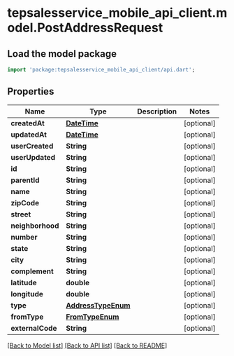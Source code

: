 # tepsalesservice_mobile_api_client.model.PostAddressRequest

## Load the model package
```dart
import 'package:tepsalesservice_mobile_api_client/api.dart';
```

## Properties
Name | Type | Description | Notes
------------ | ------------- | ------------- | -------------
**createdAt** | [**DateTime**](DateTime.md) |  | [optional] 
**updatedAt** | [**DateTime**](DateTime.md) |  | [optional] 
**userCreated** | **String** |  | [optional] 
**userUpdated** | **String** |  | [optional] 
**id** | **String** |  | [optional] 
**parentId** | **String** |  | [optional] 
**name** | **String** |  | [optional] 
**zipCode** | **String** |  | [optional] 
**street** | **String** |  | [optional] 
**neighborhood** | **String** |  | [optional] 
**number** | **String** |  | [optional] 
**state** | **String** |  | [optional] 
**city** | **String** |  | [optional] 
**complement** | **String** |  | [optional] 
**latitude** | **double** |  | [optional] 
**longitude** | **double** |  | [optional] 
**type** | [**AddressTypeEnum**](AddressTypeEnum.md) |  | [optional] 
**fromType** | [**FromTypeEnum**](FromTypeEnum.md) |  | [optional] 
**externalCode** | **String** |  | [optional] 

[[Back to Model list]](../README.md#documentation-for-models) [[Back to API list]](../README.md#documentation-for-api-endpoints) [[Back to README]](../README.md)


